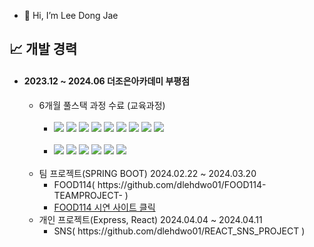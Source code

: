 - 👋 Hi, I’m Lee Dong Jae

<div style= "text-align:left;">
    <h2 tabindex="-1" class="heading-element" dir="auto" >📈 개발 경력</h2>
  <ul>
            <li><h4>2023.12 ~ 2024.06 더조은아카데미 부평점</h4>
                <ul>                    
                    <li>6개월 풀스택 과정 수료 (교육과정)                        
                      <ul>
                          <br><li>
                          <img src="https://img.shields.io/badge/Java-007396?style=for-the-badge&logo=Java&logoColor=white">
                          <img src="https://img.shields.io/badge/Oracle-F80000?style=for-the-badge&logo=Oracle&logoColor=white">
                          <img src="https://img.shields.io/badge/MySQL-4479A1?style=for-the-badge&logo=MySQL&logoColor=white">
                          <img src="https://img.shields.io/badge/Spring Boot-6DB33F?style=for-the-badge&logo=Spring Boot&logoColor=white">
                          <img src="https://img.shields.io/badge/Node.js-339933?style=for-the-badge&logo=Node.js&logoColor=white">
                          <img src="https://img.shields.io/badge/Express-000000?style=for-the-badge&logo=Express&logoColor=white">
                          <img src="https://img.shields.io/badge/Amazon AWS-232F3E?style=for-the-badge&logo=Amazon AWS&logoColor=white">
                          <img src="https://img.shields.io/badge/Firebase-FFCA28?style=for-the-badge&logo=Firebase&logoColor=white">
                          <img src="https://img.shields.io/badge/Linux-FCC624?style=for-the-badge&logo=Linux&logoColor=white">
                          </li><br>
                        <li>
                          <img src="https://img.shields.io/badge/React-61DAFB?style=for-the-badge&logo=React&logoColor=white">         
                          <img src="https://img.shields.io/badge/Vue.js-4FC08D?style=for-the-badge&logo=Vue.js&logoColor=white">
                          <img src="https://img.shields.io/badge/Flutter-02569B?style=for-the-badge&logo=Flutter&logoColor=white">
                          <img src="https://img.shields.io/badge/HTML5-E34F26?style=for-the-badge&logo=HTML5&logoColor=white">
                          <img src="https://img.shields.io/badge/jQuery-0769AD?style=for-the-badge&logo=jQuery&logoColor=white">          
                          <img src="https://img.shields.io/badge/Javascript-F7DF1E?style=for-the-badge&logo=Javascript&logoColor=white">                     
                        </li>                        
                      </ul>
                    </li>                    
                </ul>
                <br>
                <ul>                    
                    <li>팀 프로젝트(SPRING BOOT) 2024.02.22 ~ 2024.03.20
                      <ul>
                          <li>FOOD114( https://github.com/dlehdwo01/FOOD114-TEAMPROJECT- )</li>    
                          <li><a href='http://3.38.73.131:8080/food114.do'> FOOD114 시연 사이트 클릭</a></li>
                      </ul>
                    </li>   
                    <li>개인 프로젝트(Express, React) 2024.04.04 ~ 2024.04.11
                      <ul>
                          <li>SNS( https://github.com/dlehdwo01/REACT_SNS_PROJECT )</li>     
                      </ul>
                    </li>  
                </ul>
            </li>           
        </ul>
</div>
<!---
dlehdwo01/dlehdwo01 is a ✨ special ✨ repository because its `README.md` (this file) appears on your GitHub profile.
You can click the Preview link to take a look at your changes.
--->
